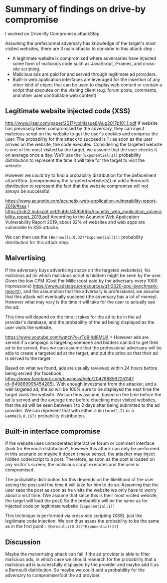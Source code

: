 # Summary of findings on drive-by compromise

I worked on Drive-By Compromise attackStep.

Assuming the prefesionnal adversary has knowledge of the target's most visited websites, there are 3 main attacks to consider in this attack step : 
 - A legitimate website is compromised where adversaries have injected some form of malicious code such as JavaScript, iFrames, and cross-site scripting.
 - Malicious ads are paid for and served through legitimate ad providers.
 - Built-in web application interfaces are leveraged for the insertion of any other kind of object that can be used to display web content or contain a script that executes on the visiting client (e.g. forum posts, comments, and other user controllable web content).

## Legitimate website injected code (XSS)

http://www.ijiser.com/paper/2017/vol4issue8/Aug2017p101.1.pdf
If website has previously been compromised by the adversary, they can inject malicious script on the website to get the user's cookies and comprise the user. The probability for this attack to succeed is 1 : as soon as the user arrives on the website, the code executes. 
Considering the targeted website is one of the most visited by the target, we assume that the user checks it on average once a day. We'll use the `` [Exponential(1)] `` probability distribution to represent the time it will take for the target to visit the website. 

However we could try to find a probability distribution for the defacement attackStep. (compromising the targeted website(s)) or add a Bernoulli distribution to represent the fact that the website compromise will not always be successful

https://www.acunetix.com/acunetix-web-application-vulnerability-report-2019/#xss / https://cdn2.hubspot.net/hubfs/4595665/Acunetix_web_application_vulnerability_report_2019.pdf
According to the Acunetix Web Application Vulnerability Report 2019, about 32% of websites and web apps are vulnerable to XSS attacks. 

We can then use the `` [Bernoulli(0.32)*Exponential(1)] `` probability distribution for this attack step.

## Malvertising

If the adversary buys advertising space on the targeted website(s), his malicious ad (in which malicious script is hidden) might be seen by the user. Given the low CPM (Cost Per Mille (cost paid by the adversary every 1000 impressions) https://www.adstage.io/resources/q1-2020-ppc-benchmark-report/), and the assumption that the adversary is professional, we assume that this attack will eventually succeed (the adversary has a lot of money). However what may vary is the time it will take for the user to actually see the ad.

This time will depend on the time it takes for the ad to be in the ad provider's database, and the probability of the ad being displayed as the user visits the website. 

https://www.youtube.com/watch?v=rTg9l4d8MU4 > However ads are served if a campaign is targeting someone and bidders can bid to get their ad to be served, thus we can assume that the professional adversary will be able to create a targeted ad at the target, and put the price so that their ad is served to the target.


Based on what we found, ads are usually reviewed within 24 hours before being served (for facebook : https://www.facebook.com/business/help/204798856225114?id=649869995454285). With enough investment from the attacker, and a well targeted ad, the ad will be 100% sure to be displayed the next time the target visits the website. We can thus assume, based on the time before the ad is served and the average time before checking most visited websites, that the ad will be seen between 1 to 2 days after being submitted to the ad provider. We can represent that with either a `` Uniform(1,2) `` or a `` Gamma(9,0.167) `` probability distribution.


## Built-in interface compromise

If the website uses unmoderated interactive forum or comment interface (look for Bernoulli distribution?, however this attack can only be performed in this scenario so maybe it doesn't make sense), the attacker may inject hidden code/script to a post. Therefore, as soon as the post is loaded on any visitor's screen, the malicious script executes and the user is compromised.

The probability distribution for this depends on the likelihood of the user seeing the post and the time it will take for him to do so. Assuming that the user sees the post as soon as he visits the website we only have to worry about a visit time. (We assume that since this is their most visited website, the target will load the post) So the probability will be the same as for injected code on legitimate website `` [Exponential(1)] ``

This technique is performed via cross-site scripting (XSS), just like legitimate code injection. We can thus asses the probability to be the same as in the first point :   `` [Bernoulli(0.32)*Exponential(1)] `` 



## Discussion 

Maybe the malvertising attack can fail if the ad provider is able to filter malicious ads, in which case we should research for the probability that a malicious ad is successfully displayed by the provider and maybe add it as a Bernoulli distribution. So maybe we could add a probability for the adversary to compromise/fool the ad provider.
